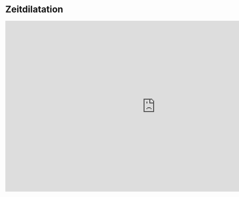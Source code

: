 # Zeitdilatation

<iframe scrolling="no" src="https://www.geogebra.org/material/iframe/id/EKh9pFWx/width/938/height/537/border/888888/smb/false/stb/false/stbh/false/ai/false/asb/false/sri/true/rc/false/ld/false/sdz/false/ctl/false" width="938px" height="537px" style="border:0px;"> </iframe>